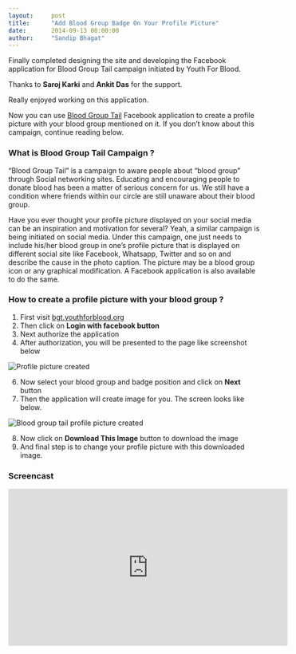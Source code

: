 ```yaml
---
layout:     post
title:      "Add Blood Group Badge On Your Profile Picture"
date:       2014-09-13 08:00:00
author:     "Sandip Bhagat"
---
```


Finally completed designing the site and developing the Facebook application for Blood Group Tail campaign initiated by Youth For Blood.

Thanks to **Saroj Karki** and **Ankit Das** for the support.

Really enjoyed working on this application.

Now you can use [Blood Group Tail](http://bgt.youthforblood.org) Facebook application to create a profile picture with your blood group mentioned on it. If you don’t know about this campaign, continue reading below.


### What is Blood Group Tail Campaign ?

“Blood Group Tail” is a campaign to aware people about “blood group” through Social networking sites. Educating and encouraging people to donate blood has been a matter of serious concern for us. We still have a condition where friends within our circle are still unaware about their blood group.

Have you ever thought your profile picture displayed on your social media can be an inspiration and motivation for several? Yeah, a similar campaign is being initiated on social media. Under this campaign, one just needs to include his/her blood group in one’s profile picture that is displayed on different social site like Facebook, Whatsapp, Twitter and so on and describe the cause in the photo caption. The picture may be a blood group icon or any graphical modification. A Facebook application is also available to do the same.

### How to create a profile picture with your blood group ?

1. First visit [bgt.youthforblood.org](http://bgt.youthforblood.org)
2. Then click on **Login with facebook button**
3. Next authorize the application
4. After authorization, you will be presented to the page like screenshot below

![Profile picture created](https://farm6.staticflickr.com/5702/21510470959_cc4d798fc5_o_d.png)

6. Now select your blood group and badge position and click on **Next** button
7. Then the application will create image for you. The screen looks like below.

![Blood group tail profile picture created](https://farm1.staticflickr.com/608/21076318863_216b95c72f_o_d.png)

8. Now click on **Download This Image** button to download the image
9. And final step is to change your profile picture with this downloaded image.

### Screencast
<iframe width="560" height="315" src="https://www.youtube.com/embed/sK-cSGIk8K0" frameborder="0" allowfullscreen></iframe>